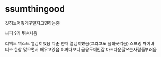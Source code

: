 # ssumthingood

깃허브어떻게꾸밀지고민하는중

싸피 9기 뛰쳐나옴

리액트 넥스트 열심히했음
백준 한때 열심히했음(그러고도 플래못찍음)
스프링 마이바티스 한창 맞으면서 배우고있음
어쩌다보니 금융도메인감
마크다운잘쓰는사람들부러움
